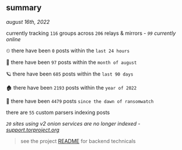 
## summary
_august 16th, 2022_

currently tracking `116` groups across `206` relays & mirrors - _`99` currently online_

⏲ there have been `0` posts within the `last 24 hours`

🦈 there have been `97` posts within the `month of august`

🪐 there have been `685` posts within the `last 90 days`

🏚 there have been `2193` posts within the `year of 2022`

🦕 there have been `4479` posts `since the dawn of ransomwatch`

there are `55` custom parsers indexing posts

_`20` sites using v2 onion services are no longer indexed - [support.torproject.org](https://support.torproject.org/onionservices/v2-deprecation/)_

> see the project [README](https://github.com/joshhighet/ransomwatch#ransomwatch--) for backend technicals
